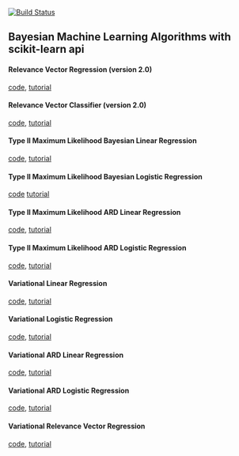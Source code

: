 [![Build Status](https://travis-ci.org/AmazaspShumik/sklearn_bayes.svg?branch=master)](https://travis-ci.org/AmazaspShumik/sklearn_bayes)

## Bayesian Machine Learning Algorithms with scikit-learn api

#### Relevance Vector Regression (version 2.0)
[code](https://github.com/AmazaspShumik/sklearn_bayes/blob/master/sklearn_bayes/rvm/fast_scikit_rvm.py), [tutorial](https://github.com/AmazaspShumik/sklearn_bayes/blob/master/sklearn_bayes/rvm/tutorial_rvm.ipynb)

#### Relevance Vector Classifier (version 2.0)
[code](https://github.com/AmazaspShumik/sklearn_bayes/blob/master/sklearn_bayes/rvm/fast_scikit_rvm.py), [tutorial](https://github.com/AmazaspShumik/sklearn_bayes/blob/master/sklearn_bayes/rvm/tutorial_rvm.ipynb)

#### Type II Maximum Likelihood Bayesian Linear Regression
[code](https://github.com/AmazaspShumik/sklearn_bayes/blob/master/sklearn_bayes/bayes_linear/bayesian_regression.py),  [tutorial](https://github.com/AmazaspShumik/sklearn_bayes/blob/master/sklearn_bayes/bayes_linear/bayesian_regression.py)

#### Type II Maximum Likelihood Bayesian Logistic Regression
[code](https://github.com/AmazaspShumik/sklearn_bayes/blob/master/sklearn_bayes/bayes_logistic/bayesian_logistic_regression.py) [tutorial](https://github.com/AmazaspShumik/sklearn_bayes/blob/master/sklearn_bayes/bayes_logistic/bayesian_logistic_demo.ipynb)

#### Type II Maximum Likelihood ARD Linear Regression
[code](https://github.com/AmazaspShumik/sklearn_bayes/blob/master/sklearn_bayes/rvm/fast_scikit_rvm.py), [tutorial]()

#### Type II Maximum Likelihood ARD Logistic Regression
[code](https://github.com/AmazaspShumik/sklearn_bayes/blob/master/sklearn_bayes/rvm/fast_scikit_rvm.py),  [tutorial](https://github.com/AmazaspShumik/sklearn_bayes/blob/master/sklearn_bayes/rvm/ard_classification_demo.ipynb)

#### Variational Linear Regression 
[code](https://github.com/AmazaspShumik/sklearn_bayes/blob/master/sklearn_bayes/variational_linear/variational_lin_reg.py),  [tutorial](https://github.com/AmazaspShumik/sklearn_bayes/blob/master/sklearn_bayes/variational_linear/variational_regression_notebook.ipynb)

#### Variational Logistic Regression
[code](https://github.com/AmazaspShumik/sklearn_bayes/blob/master/sklearn_bayes/variational_logistic/vblr.py), [tutorial](https://github.com/AmazaspShumik/sklearn_bayes/blob/master/sklearn_bayes/variational_logistic/vblr_demo.ipynb)

#### Variational ARD Linear Regression
[code](https://github.com/AmazaspShumik/sklearn_bayes/blob/master/sklearn_bayes/variational_rvr/vrvm.py), [tutorial](https://github.com/AmazaspShumik/sklearn_bayes/blob/master/sklearn_bayes/variational_rvr/variational_rvm_notebook.ipynb)

#### Variational ARD Logistic Regression
[code](), [tutorial]()

#### Variational Relevance Vector Regression
[code](https://github.com/AmazaspShumik/sklearn_bayes/blob/master/sklearn_bayes/variational_rvr/vrvm.py), [tutorial](https://github.com/AmazaspShumik/sklearn_bayes/blob/master/sklearn_bayes/variational_rvr/variational_rvm_notebook.ipynb)






